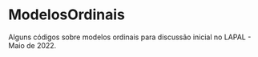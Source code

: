 # ModelosOrdinais
Alguns códigos sobre modelos ordinais para discussão inicial no LAPAL - Maio de 2022.
